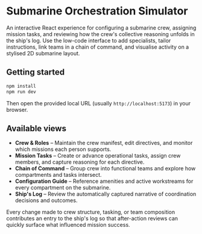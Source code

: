 # Submarine Orchestration Simulator

An interactive React experience for configuring a submarine crew, assigning mission tasks, and reviewing how the crew's collective reasoning unfolds in the ship's log. Use the low-code interface to add specialists, tailor instructions, link teams in a chain of command, and visualise activity on a stylised 2D submarine layout.

## Getting started

```bash
npm install
npm run dev
```

Then open the provided local URL (usually `http://localhost:5173`) in your browser.

## Available views

- **Crew & Roles** – Maintain the crew manifest, edit directives, and monitor which missions each person supports.
- **Mission Tasks** – Create or advance operational tasks, assign crew members, and capture reasoning for each directive.
- **Chain of Command** – Group crew into functional teams and explore how compartments and tasks intersect.
- **Configuration Guide** – Reference amenities and active workstreams for every compartment on the submarine.
- **Ship's Log** – Review the automatically captured narrative of coordination decisions and outcomes.

Every change made to crew structure, tasking, or team composition contributes an entry to the ship's log so that after-action reviews can quickly surface what influenced mission success.
